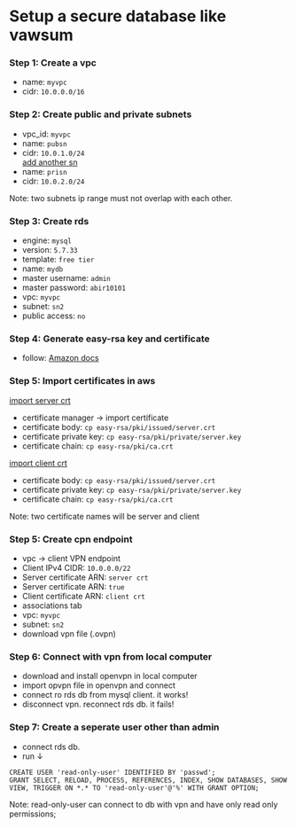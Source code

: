 # Setup a secure database like vawsum

### Step 1: Create a vpc
- name: `myvpc`
- cidr: `10.0.0.0/16`

### Step 2: Create public and private subnets
- vpc_id: `myvpc`
- name: `pubsn`
- cidr: `10.0.1.0/24`  
<ins> add another sn </ins>
- name: `prisn`
- cidr: `10.0.2.0/24`

Note: two subnets ip range must not overlap with each other.

### Step 3: Create rds
- engine: `mysql`
- version: `5.7.33`
- template: `free tier`
- name: `mydb`
- master username: `admin`
- master password: `abir10101`
- vpc: `myvpc`
- subnet: `sn2`
- public access: `no`

### Step 4: Generate easy-rsa key and certificate
- follow: [Amazon docs](https://docs.aws.amazon.com/vpn/latest/clientvpn-admin/mutual.html)

### Step 5: Import certificates in aws
<ins> import server crt </ins>
- certificate manager &#8594; import certificate
- certificate body: `cp easy-rsa/pki/issued/server.crt`
- certificate private key: `cp easy-rsa/pki/private/server.key`
- certificate chain: `cp easy-rsa/pki/ca.crt`

<ins> import client crt </ins>
- certificate body: `cp easy-rsa/pki/issued/server.crt`
- certificate private key: `cp easy-rsa/pki/private/server.key`
- certificate chain: `cp easy-rsa/pki/ca.crt`

Note: two certificate names will be server and client

### Step 5: Create cpn endpoint
- vpc &#8594; client VPN endpoint
- Client IPv4 CIDR: `10.0.0.0/22`
- Server certificate ARN: `server crt`
- Server certificate ARN: `true`
- Client certificate ARN: `client crt`
- associations tab
- vpc: `myvpc`
- subnet: `sn2`
- download vpn file (.ovpn)

### Step 6: Connect with vpn from local computer
- download and install openvpn in local computer
- import opvpn file in openvpn and connect
- connect ro rds db from mysql client. it works!
- disconnect vpn. reconnect rds db. it fails!

### Step 7: Create a seperate user other than admin
- connect rds db.
- run &#8595;
```
CREATE USER 'read-only-user' IDENTIFIED BY 'passwd';
GRANT SELECT, RELOAD, PROCESS, REFERENCES, INDEX, SHOW DATABASES, SHOW VIEW, TRIGGER ON *.* TO 'read-only-user'@'%' WITH GRANT OPTION;
```
Note: read-only-user can connect to db with vpn and have only read only permissions;
